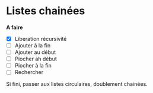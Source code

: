 # Listes chainées 

**A faire**

- [X] Liberation récursivité
- [ ] Ajouter à la fin
- [ ] Ajouter au début
- [ ] Piocher ah début
- [ ] Piocher à la fin
- [ ] Rechercher

Si fini, passer aux listes circulaires, doublement chainées.